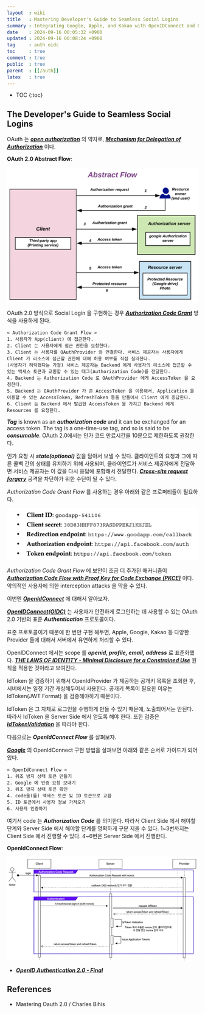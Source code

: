 ```yaml
---
layout  : wiki
title   : Mastering Developer's Guide to Seamless Social Logins
summary : Integrating Google, Apple, and Kakao with OpenIDConnect and OAuth
date    : 2024-09-16 00:05:32 +0900
updated : 2024-09-16 00:08:24 +0900
tag     : auth oidc
toc     : true
comment : true
public  : true
parent  : [[/auth]]
latex   : true
---
```

* TOC
{:toc}

## The Developer's Guide to Seamless Social Logins

OAuth 는 ___[open authorization](https://en.wikipedia.org/wiki/OAuth)___ 의 약자로, ___[Mechanism for Delegation of Authorization](https://security.stackexchange.com/questions/133065/why-is-it-a-bad-idea-to-use-plain-oauth2-for-authentication/134280#134280)___ 이다.

__OAuth 2.0 Abstract Flow__:

![](/resource/wiki/auth-social-login/abstract-flow.png)

OAuth 2.0 방식으로 Social Login 을 구현하는 경우 ___[Authorization Code Grant](https://datatracker.ietf.org/doc/html/rfc6749#section-4.1)___ 방식을 사용하게 된다.

```
< Authorization Code Grant Flow >
1. 사용자가 App(client) 에 접근한다.
2. Client 는 사용자에게 접근 권한을 요청한다.
3. Client 는 사용자를 OAuthProvider 와 연결한다. 서비스 제공자는 사용자에게 Client 가 리소스에 접근할 권한에 대해 허용 여부를 직접 질의한다.
(사용자가 허락했다는 가정) 서비스 제공자는 Backend 에게 사용자의 리소스에 접근할 수 있는 액세스 토큰과 교환할 수 있는 태그(Authorization Code)를 전달한다.
4. Backend 는 Authorization Code 로 OAuthProvider 에게 AccessToken 을 요청한다.
5. Backend 는 OAuthProvider 가 준 AccessToken 을 이용해서, Application 을 이용할 수 있는 AccessToken, RefreshToken 등을 만들어서 Client 에게 응답한다.
6. Client 는 Backend 에서 발급한 AccessToken 을 가지고 Backend 에게 Resources 를 요청한다.
```

___Tag___ is known as an ___authorization code___ and it can be exchanged for an access token. The tag is a one-time-use tag, and so is said
to be ___consumable___.  OAuth 2.0에서는 인가 코드 만료시간을 10분으로 제한하도록 권장한다.

인가 요청 시 ___state(optional)___ 값을 담아서 보낼 수 있다. 클라이언트의 요청과 그에 따른 콜백 간의 상태를 유지하기 위해 사용되며, 클라이언트가 서비스 제공자에게 전달하면 서비스 제공자는 이 값을 다시 응답에 포함해서 전달한다. ___[Cross-site request forgery](https://en.wikipedia.org/wiki/Cross-site_request_forgery)___ 공격을 차단하가 위한 수단이 될 수 있다.

_Authorization Code Grant Flow_ 를 사용하는 경우 아래와 같은 프로퍼티들이 필요하다.

![](/resource/wiki/auth-social-login/properties.png)

_Authorization Code Grant Flow_ 에 보안이 조금 더 추가된 매커니즘이 ___[Authorization Code Flow with Proof Key for Code Exchange (PKCE)](https://baekjungho.github.io/wiki/auth/auth-oidc/)___ 이다.
악의적인 사용자에 의한 interception attacks 을 막을 수 있다.

이번엔 ___[OpenIdConnect](https://openid.net/developers/how-connect-works/)___ 에 대해서 알아보자.

___[OpenIDConnect(OIDC)](https://en.wikipedia.org/wiki/OpenID)___ 는 사용자가 안전하게 로그인하는 데 사용할 수 있는 OAuth 2.0 기반의 표준 ___Authentication___ 프로토콜이다.

표준 프로토콜이기 때문에 한 번만 구현 해두면, Apple, Google, Kakao 등 다양한 Provider 들에 대해서 서버에서 유연하게 처리할 수 있다.

OpenIDConnect 에서는 scope 를 ___openid, profile, email, address___ 로 표준화했다. ___[THE LAWS OF IDENTITY - Minimal Disclosure for a Constrained Use](https://baekjungho.github.io/wiki/auth/auth-the-laws-of-identity/)___ 원칙을 적용한 것이라고 보여진다.

IdToken 을 검증하기 위해서 OpenIdProvider 가 제공하는 공개키 목록을 조회한 후, 서버에서는 일정 기간 캐싱해두어서 사용한다. 공개키 목록이 필요한 이유는 IdToken(JWT Format) 을 검증해야하기 때문이다.

IdToken 은 그 자체로 로그인을 수행하게 만들 수 있기 때문에, 노출되어서는 안된다. 따라서 IdToken 을 Server Side 에서 얻도록 해야 한다.
또한 검증은 ___[IdTokenValidation](https://openid.net/specs/openid-connect-core-1_0.html#IDTokenValidation)___ 을 따라야 한다.

다음으로는 ___OpenIdConnect Flow___ 를 살펴보자.

___[Google](https://developers.google.com/identity/openid-connect/openid-connect?hl=ko#java)___ 의 OpenIdConnect 구현 방법을 살펴보면 아래와 같은 순서로 가이드가 되어있다.

```
< OpenIdConnect Flow >
1. 위조 방지 상태 토큰 만들기
2. Google 에 인증 요청 보내기
3. 위조 방지 상태 토큰 확인
4. code을(를) 액세스 토큰 및 ID 토큰으로 교환
5. ID 토큰에서 사용자 정보 가져오기
6. 사용자 인증하기
```

여기서 code 는 ___Authorization Code___ 를 의미한다. 따라서 Client Side 에서 해야할 단계와 Server Side 에서 해야할 단계를 명확하게 구분 지을 수 있다.
1~3번까지는 Client Side 에서 진행할 수 있다. 4~6번은 Server Side 에서 진행한다. 

__OpenIdConnect Flow__:

![](/resource/wiki/auth-social-login/openidconnect-flow.png)

- ___[OpenID Authentication 2.0 - Final](https://openid.net/specs/openid-authentication-2_0.html)___ 

## References

- Mastering Oauth 2.0 / Charles Bihis